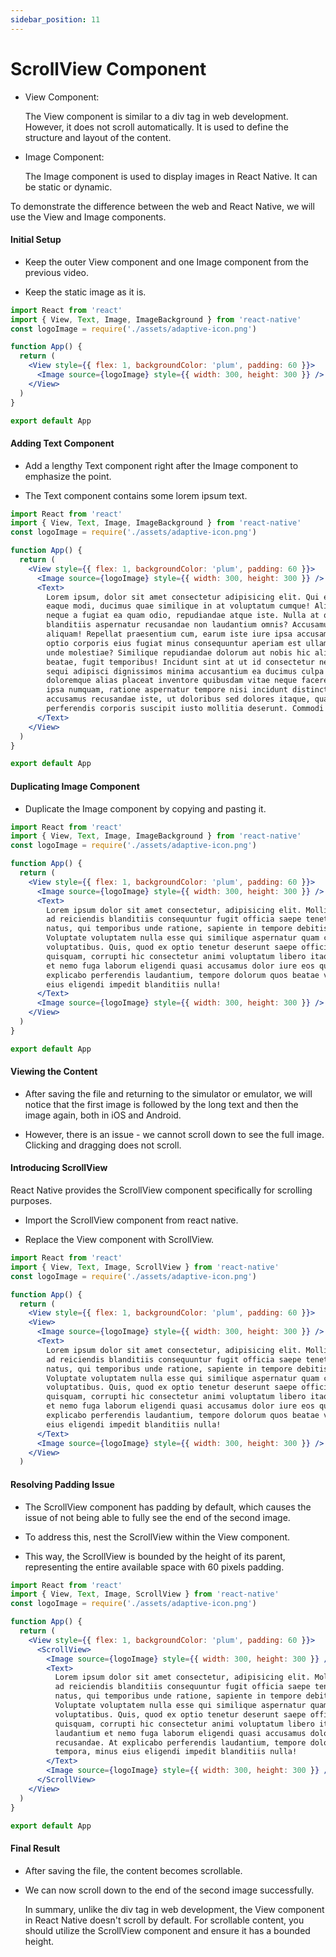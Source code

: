 ```yaml
---
sidebar_position: 11
---
```


# ScrollView Component

- View Component:

  The View component is similar to a div tag in web development. However, it does not scroll automatically. It is used to define the structure and layout of the content.

- Image Component:

  The Image component is used to display images in React Native. It can be static or dynamic.

To demonstrate the difference between the web and React Native, we will use the View and Image components.

#### Initial Setup

- Keep the outer View component and one Image component from the previous video.

- Keep the static image as it is.

```jsx
import React from 'react'
import { View, Text, Image, ImageBackground } from 'react-native'
const logoImage = require('./assets/adaptive-icon.png')

function App() {
  return (
    <View style={{ flex: 1, backgroundColor: 'plum', padding: 60 }}>
      <Image source={logoImage} style={{ width: 300, height: 300 }} />
    </View>
  )
}

export default App
```

#### Adding Text Component

- Add a lengthy Text component right after the Image component to emphasize the point.

- The Text component contains some lorem ipsum text.

```jsx
import React from 'react'
import { View, Text, Image, ImageBackground } from 'react-native'
const logoImage = require('./assets/adaptive-icon.png')

function App() {
  return (
    <View style={{ flex: 1, backgroundColor: 'plum', padding: 60 }}>
      <Image source={logoImage} style={{ width: 300, height: 300 }} />
      <Text>
        Lorem ipsum, dolor sit amet consectetur adipisicing elit. Qui eligendi perspiciatis ipsam
        eaque modi, ducimus quae similique in at voluptatum cumque! Aliquam, quisquam id, placeat
        neque a fugiat ea quam odio, repudiandae atque iste. Nulla at quaerat exercitationem
        blanditiis aspernatur recusandae non laudantium omnis? Accusamus eaque mollitia optio? Illo,
        aliquam! Repellat praesentium cum, earum iste iure ipsa accusamus, expedita, temporibus
        optio corporis eius fugiat minus consequuntur aperiam est ullam nobis rerum. Autem quibusdam
        unde molestiae? Similique repudiandae dolorum aut nobis hic aliquid doloribus obcaecati
        beatae, fugit temporibus! Incidunt sint at ut id consectetur necessitatibus, natus possimus
        sequi adipisci dignissimos minima accusantium ea ducimus culpa libero assumenda! Hic
        doloremque alias placeat inventore quibusdam vitae neque facere, tempora excepturi saepe
        ipsa numquam, ratione aspernatur tempore nisi incidunt distinctio? Doloremque possimus,
        accusamus recusandae iste, ut doloribus sed dolores itaque, quaerat nostrum minima voluptas
        perferendis corporis suscipit iusto mollitia deserunt. Commodi minima totam iure?
      </Text>
    </View>
  )
}

export default App
```

#### Duplicating Image Component

- Duplicate the Image component by copying and pasting it.

```jsx
import React from 'react'
import { View, Text, Image, ImageBackground } from 'react-native'
const logoImage = require('./assets/adaptive-icon.png')

function App() {
  return (
    <View style={{ flex: 1, backgroundColor: 'plum', padding: 60 }}>
      <Image source={logoImage} style={{ width: 300, height: 300 }} />
      <Text>
        Lorem ipsum dolor sit amet consectetur, adipisicing elit. Mollitia id ipsa veritatis, nemo
        ad reiciendis blanditiis consequuntur fugit officia saepe tenetur doloribus illo sed ipsam
        natus, qui temporibus unde ratione, sapiente in tempore debitis delectus nisi harum!
        Voluptate voluptatem nulla esse qui similique aspernatur quam culpa cumque quia
        voluptatibus. Quis, quod ex optio tenetur deserunt saepe officiis excepturi. Maiores
        quisquam, corrupti hic consectetur animi voluptatum libero itaque nisi eaque esse laudantium
        et nemo fuga laborum eligendi quasi accusamus dolor iure eos quibusdam recusandae. At
        explicabo perferendis laudantium, tempore dolorum quos beatae voluptatum a tempora, minus
        eius eligendi impedit blanditiis nulla!
      </Text>
      <Image source={logoImage} style={{ width: 300, height: 300 }} />
    </View>
  )
}

export default App
```

#### Viewing the Content

- After saving the file and returning to the simulator or emulator, we will notice that the first image is followed by the long text and then the image again, both in iOS and Android.

- However, there is an issue - we cannot scroll down to see the full image. Clicking and dragging does not scroll.

#### Introducing ScrollView

React Native provides the ScrollView component specifically for scrolling purposes.

- Import the ScrollView component from react native.

- Replace the View component with ScrollView.

```jsx
import React from 'react'
import { View, Text, Image, ScrollView } from 'react-native'
const logoImage = require('./assets/adaptive-icon.png')

function App() {
  return (
    <View style={{ flex: 1, backgroundColor: 'plum', padding: 60 }}>
    <View>
      <Image source={logoImage} style={{ width: 300, height: 300 }} />
      <Text>
        Lorem ipsum dolor sit amet consectetur, adipisicing elit. Mollitia id ipsa veritatis, nemo
        ad reiciendis blanditiis consequuntur fugit officia saepe tenetur doloribus illo sed ipsam
        natus, qui temporibus unde ratione, sapiente in tempore debitis delectus nisi harum!
        Voluptate voluptatem nulla esse qui similique aspernatur quam culpa cumque quia
        voluptatibus. Quis, quod ex optio tenetur deserunt saepe officiis excepturi. Maiores
        quisquam, corrupti hic consectetur animi voluptatum libero itaque nisi eaque esse laudantium
        et nemo fuga laborum eligendi quasi accusamus dolor iure eos quibusdam recusandae. At
        explicabo perferendis laudantium, tempore dolorum quos beatae voluptatum a tempora, minus
        eius eligendi impedit blanditiis nulla!
      </Text>
      <Image source={logoImage} style={{ width: 300, height: 300 }} />
    </View>
  )
```

#### Resolving Padding Issue

- The ScrollView component has padding by default, which causes the issue of not being able to fully see the end of the second image.

- To address this, nest the ScrollView within the View component.

- This way, the ScrollView is bounded by the height of its parent, representing the entire available space with 60 pixels padding.

```jsx
import React from 'react'
import { View, Text, Image, ScrollView } from 'react-native'
const logoImage = require('./assets/adaptive-icon.png')

function App() {
  return (
    <View style={{ flex: 1, backgroundColor: 'plum', padding: 60 }}>
      <ScrollView>
        <Image source={logoImage} style={{ width: 300, height: 300 }} />
        <Text>
          Lorem ipsum dolor sit amet consectetur, adipisicing elit. Mollitia id ipsa veritatis, nemo
          ad reiciendis blanditiis consequuntur fugit officia saepe tenetur doloribus illo sed ipsam
          natus, qui temporibus unde ratione, sapiente in tempore debitis delectus nisi harum!
          Voluptate voluptatem nulla esse qui similique aspernatur quam culpa cumque quia
          voluptatibus. Quis, quod ex optio tenetur deserunt saepe officiis excepturi. Maiores
          quisquam, corrupti hic consectetur animi voluptatum libero itaque nisi eaque esse
          laudantium et nemo fuga laborum eligendi quasi accusamus dolor iure eos quibusdam
          recusandae. At explicabo perferendis laudantium, tempore dolorum quos beatae voluptatum a
          tempora, minus eius eligendi impedit blanditiis nulla!
        </Text>
        <Image source={logoImage} style={{ width: 300, height: 300 }} />
      </ScrollView>
    </View>
  )
}

export default App
```

#### Final Result

- After saving the file, the content becomes scrollable.

- We can now scroll down to the end of the second image successfully.

  In summary, unlike the div tag in web development, the View component in React Native doesn't scroll by default. For scrollable content, you should utilize the ScrollView component and ensure it has a bounded height.
